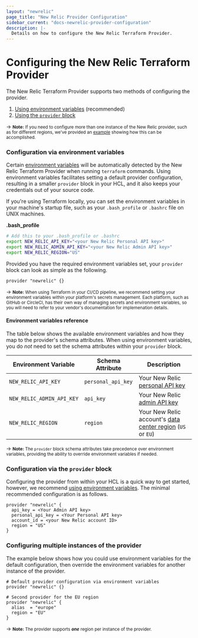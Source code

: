 ```yaml
---
layout: "newrelic"
page_title: "New Relic Provider Configuration"
sidebar_current: "docs-newrelic-provider-configuration"
description: |-
  Details on how to configure the New Relic Terraform Provider.
---
```


# Configuring the New Relic Terraform Provider

The New Relic Terraform Provider supports two methods of configuring the provider.

1. [Using environment variables](#configuration-via-environment-variables) (recommended)
1. [Using the `provider` block](#configuration-via-the-provider-block)

-> <small>**Note:** If you need to configure more than one instance of the New Relic provider, such as for different regions, we've provided an [example](#configuring-multiple-instances-of-the-provider) showing how this can be accomplished.</small>

### Configuration via environment variables

Certain [environment variables](#environment-variables-reference) will be automatically detected by the New Relic Terraform Provider when running `terraform` commands. Using environment variables facilitates setting a default provider configuration, resulting in a smaller `provider` block in your HCL, and it also keeps your credentials out of your source code.

If you're using Terraform locally, you can set the environment variables in your machine's startup file, such as your `.bash_profile` or `.bashrc` file on UNIX machines.

**.bash_profile**

```bash
# Add this to your .bash_profile or .bashrc
export NEW_RELIC_API_KEY="<your New Relic Personal API key>"
export NEW_RELIC_ADMIN_API_KEY="<your New Relic Admin API key>"
export NEW_RELIC_REGION="US"
```

Provided you have the required environment variables set, your `provider` block can look as simple as the following.

```hcl
provider "newrelic" {}
```

-> <small>**Note:** When using Terraform in your CI/CD pipeline, we recommend setting your environment variables within your platform's secrets management. Each platform, such as GitHub or CircleCI, has their own way of managing secrets and environment variables, so you will need to refer to your vendor's documentation for implemenation details.</small>


#### Environment variables reference

The table below shows the available environment variables and how they map to the provider's schema attributes. When using environment variables, you do *not* need to set the schema attributes within your `provider` block.

| Environment Variable      | Schema Attribute   | Description                                                   |
| ------------------------- | ------------------ | ------------------------------------------------------------- |
| `NEW_RELIC_API_KEY`       | `personal_api_key` | Your New Relic [personal API key]                             |
| `NEW_RELIC_ADMIN_API_KEY` | `api_key`          | Your New Relic [admin API key]                                |
| `NEW_RELIC_REGION`        | `region`           | Your New Relic account's [data center region] \(`US` or `EU`) |

-> <small>**Note:** The `provider` block schema attributes take precedence over environment variables, providing the ability to override environment variables if needed. </small>


### Configuration via the `provider` block

Configuring the provider from within your HCL is a quick way to get started, however, we recommend [using environment variables](#configuration-via-environment-variables). The minimal recommended configuration is as follows.

```hcl
provider "newrelic" {
  api_key = <Your Admin API key>
  personal_api_key = <Your Personal API key>
  account_id = <your New Relic account ID>
  region = "US"
}
```


### Configuring multiple instances of the provider

The example below shows how you could use environment variables for the default configuration, then override the environment variables for another instance of the provider.

```hcl
# Default provider configuration via environment variables
provider "newrelic" {}

# Second provider for the EU region
provider "newrelic" {
  alias  = "europe"
  region = "EU"
}
```

-> <small>**Note:** The provider supports ***one*** region per instance of the provider.</small>


[personal API key]: https://docs.newrelic.com/docs/apis/get-started/intro-apis/types-new-relic-api-keys#personal-api-key
[admin API key]: https://docs.newrelic.com/docs/apis/get-started/intro-apis/types-new-relic-api-keys#admin
[data center region]: https://docs.newrelic.com/docs/using-new-relic/welcome-new-relic/get-started/our-eu-us-region-data-centers
